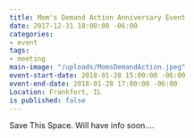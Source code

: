 ```yaml
---
title: Mom's Demand Action Anniversary Event
date: 2017-12-31 18:00:00 -06:00
categories:
- event
tags:
- meeting
main-image: "/uploads/MomsDemandAction.jpeg"
event-start-date: 2018-01-28 15:00:00 -06:00
event-end-date: 2018-01-28 17:00:00 -06:00
Location: Frankfort, IL
is published: false
---
```


Save This Space.  Will have info soon....